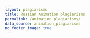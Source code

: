 ```yaml
---
layout: plagiarisms
title: Russian Animation plagiarisms
permalink: /animation_plagiarisms/
data_source: animation_plagiarisms
no_footer_image: true
---
```

